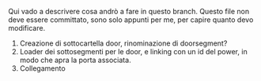 Qui vado a descrivere cosa andrò a fare in questo branch.
Questo file non deve essere committato, sono solo appunti per me, per capire quanto devo
modificare.

1. Creazione di sottocartella door, rinominazione di doorsegment?
2. Loader dei sottosegmenti per le door, e linking con un id del power, in modo che apra la porta associata.
3. Collegamento